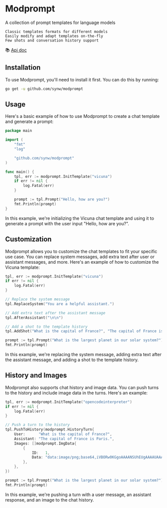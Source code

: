 # Modprompt

A collection of prompt templates for language models

    Classic templates formats for different models
    Easily modify and adapt templates on-the-fly
    Few shots and conversation history support

:books: [Api doc](https://pkg.go.dev/github.com/synw/modprompt)

## Installation

To use Modprompt, you'll need to install it first. You can do this by running:

```bash
go get -u github.com/synw/modprompt
```

## Usage

Here's a basic example of how to use Modprompt to create a chat template and generate a prompt:

```go
package main

import (
	"fmt"
	"log"

	"github.com/synw/modprompt"
)

func main() {
	tpl, err := modprompt.InitTemplate("vicuna")
	if err != nil {
		log.Fatal(err)
	}

	prompt := tpl.Prompt("Hello, how are you?")
	fmt.Println(prompt)
}
```

In this example, we're initializing the Vicuna chat template and using it to generate a prompt with the user input "Hello, how are you?".

## Customization

Modprompt allows you to customize the chat templates to fit your specific use case. You can replace system messages, add extra text after user or assistant messages, and more. Here's an example of how to customize the Vicuna template:

```go
tpl, err := modprompt.InitTemplate("vicuna")
if err != nil {
	log.Fatal(err)
}

// Replace the system message
tpl.ReplaceSystem("You are a helpful assistant.")

// Add extra text after the assistant message
tpl.AfterAssistant("\n\n")

// Add a shot to the template history
tpl.AddShot("What is the capital of France?", "The capital of France is Paris.")

prompt := tpl.Prompt("What is the largest planet in our solar system?")
fmt.Println(prompt)
```

In this example, we're replacing the system message, adding extra text after the assistant message, and adding a shot to the template history.

## History and Images

Modprompt also supports chat history and image data. You can push turns to the history and include image data in the turns. Here's an example:

```go
tpl, err := modprompt.InitTemplate("opencodeinterpreter")
if err != nil {
	log.Fatal(err)
}

// Push a turn to the history
tpl.PushToHistory(modprompt.HistoryTurn{
	User:      "What is the capital of France?",
	Assistant: "The capital of France is Paris.",
	Images: []modprompt.ImgData{
		{
			ID:   1,
			Data: "data:image/png;base64,iVBORw0KGgoAAAANSUhEUgAAAAUAAAAFCAYAAACNbyblAAAAHElEQVQI12P4//8/w38GIAXDIBKE0DHxgljNBAAO9TXL0Y4OHwAAAABJRU5ErkJggg==",
		},
	},
})

prompt := tpl.Prompt("What is the largest planet in our solar system?")
fmt.Println(prompt)
```

In this example, we're pushing a turn with a user message, an assistant response, and an image to the chat history.